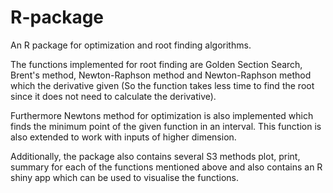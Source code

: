 # R-package

An R package for optimization and root finding algorithms.

The functions implemented for root finding are Golden Section Search, Brent's method, Newton-Raphson method and Newton-Raphson method which the derivative given (So the function takes less time to find the root since it does not need to calculate the derivative).

Furthermore Newtons method for optimization is also implemented which finds the minimum point of the given function in an interval. This function is also extended to work with inputs of higher dimension.

Additionally, the package also contains several S3 methods plot, print, summary for each of the functions mentioned above and also contains an R shiny app which can be used to visualise the functions. 

